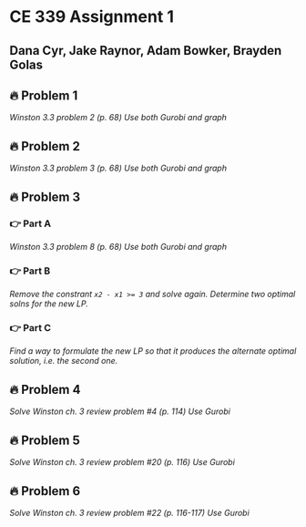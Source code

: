 # CE 339 Assignment 1
## Dana Cyr, Jake Raynor, Adam Bowker, Brayden Golas
## 🔥 Problem 1
_Winston 3.3 problem 2 (p. 68)_
_Use both Gurobi and graph_

## 🔥 Problem 2
_Winston 3.3 problem 3 (p. 68)_
_Use both Gurobi and graph_

## 🔥 Problem 3
### 👉 Part A
_Winston 3.3 problem 8 (p. 68)_
_Use both Gurobi and graph_

### 👉 Part B
_Remove the constrant `x2 - x1 >= 3` and solve again._
_Determine two optimal solns for the new LP._

### 👉 Part C
_Find a way to formulate the new LP so that it produces the alternate optimal solution, i.e. the second one._

## 🔥 Problem 4
_Solve Winston ch. 3 review problem #4 (p. 114)_
_Use Gurobi_

## 🔥 Problem 5
_Solve Winston ch. 3 review problem #20 (p. 116)_
_Use Gurobi_

## 🔥 Problem 6
_Solve Winston ch. 3 review problem #22 (p. 116-117)_
_Use Gurobi_